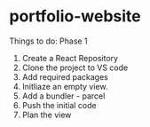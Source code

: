 # portfolio-website

Things to do: Phase 1
1. Create a React Repository
2. Clone the project to VS code
3. Add required packages
4. Initliaze an empty view.
5. Add a bundler - parcel
6. Push the initial code
7. Plan the view
